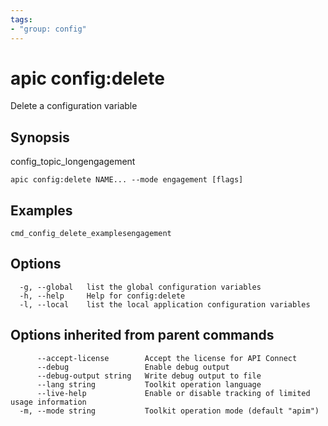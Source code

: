 ```yaml
---
tags:
- "group: config"
---
```

# apic config:delete

Delete a configuration variable

## Synopsis

config_topic_longengagement

```
apic config:delete NAME... --mode engagement [flags]
```


## Examples

```
cmd_config_delete_examplesengagement
```

## Options

```
  -g, --global   list the global configuration variables
  -h, --help     Help for config:delete
  -l, --local    list the local application configuration variables
```

## Options inherited from parent commands

```
      --accept-license        Accept the license for API Connect
      --debug                 Enable debug output
      --debug-output string   Write debug output to file
      --lang string           Toolkit operation language
      --live-help             Enable or disable tracking of limited usage information
  -m, --mode string           Toolkit operation mode (default "apim")
```
